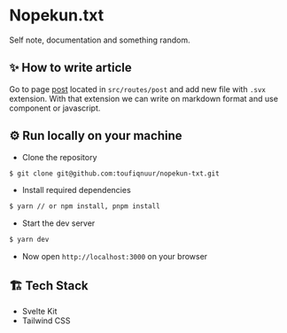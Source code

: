 # Nopekun.txt

Self note, documentation and something random.

## ✨ How to write article

Go to page [post](src/routes/post) located in `src/routes/post` and add new file with `.svx` extension. With that extension we can write on markdown format and use component or javascript.

## ⚙️ Run locally on your machine

- Clone the repository

```bash
$ git clone git@github.com:toufiqnuur/nopekun-txt.git
```

- Install required dependencies

```bash
$ yarn // or npm install, pnpm install
```

- Start the dev server

```bash
$ yarn dev
```

- Now open `http://localhost:3000` on your browser

## 🏗️ Tech Stack

- Svelte Kit
- Tailwind CSS
